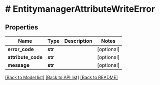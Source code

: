 # # EntitymanagerAttributeWriteError


## Properties 


Name | Type | Description | Notes
------------ | ------------- | ------------- | -------------
**error_code**| **str** |   | [optional]
**attribute_code**| **str** |   | [optional]
**message**| **str** |   | [optional]


[[Back to Model list]](../../README.md#models) [[Back to API list]](../../README.md#endpoints) [[Back to README]](../../README.md)


